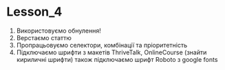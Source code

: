 # Lesson_4


1) Використовуємо обнулення!
2) Верстаємо статтю
3) Пропрацьовуємо селектори, комбінації та пріоритетність
4) Підключаємо шрифти з макетів ThriveTalk, OnlineCourse (знайти кириличні шрифти) також підключаємо шрифт Roboto з google fonts
